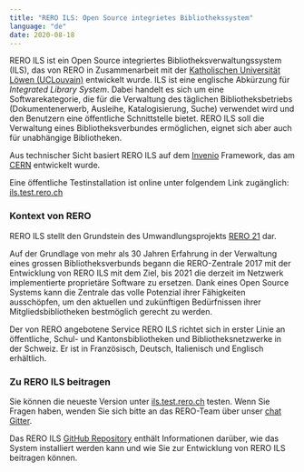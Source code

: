 ```yaml
---
title: "RERO ILS: Open Source integrietes Bibliothekssystem"
language: "de"
date: 2020-08-18
---
```


RERO ILS ist ein Open Source integriertes Bibliotheksverwaltungssystem (ILS), das von RERO in Zusammenarbeit mit der [Katholischen Universität Löwen (UCLouvain)](https://uclouvain.be/) entwickelt wurde. ILS ist eine englische Abkürzung für *Integrated Library System*. Dabei handelt es sich um eine Softwarekategorie, die für die Verwaltung des täglichen Bibliotheksbetriebs (Dokumentenerwerb, Ausleihe, Katalogisierung, Suche) verwendet wird und den Benutzern eine öffentliche Schnittstelle bietet. RERO ILS soll die Verwaltung eines Bibliotheksverbundes ermöglichen, eignet sich aber auch für unabhängige Bibliotheken.

Aus technischer Sicht basiert RERO ILS auf dem [Invenio](https://invenio-software.org) Framework, das am [CERN](https://home.cern/) entwickelt wurde.

Eine öffentliche Testinstallation ist online unter folgendem Link zugänglich: [ils.test.rero.ch](https://ils.test.rero.ch)

### Kontext von RERO

RERO ILS stellt den Grundstein des Umwandlungsprojekts [RERO 21](/de/about) dar.

Auf der Grundlage von mehr als 30 Jahren Erfahrung in der Verwaltung eines grossen Bibliotheksverbunds begann die RERO-Zentrale 2017 mit der Entwicklung von RERO ILS mit dem Ziel, bis 2021 die derzeit im Netzwerk implementierte proprietäre Software zu ersetzen. Dank eines Open Source Systems kann die Zentrale das volle Potenzial ihrer Fähigkeiten ausschöpfen, um den aktuellen und zukünftigen Bedürfnissen ihrer Mitgliedsbibliotheken bestmöglich gerecht zu werden.

Der von RERO angebotene Service RERO ILS richtet sich in erster Linie an öffentliche, Schul- und Kantonsbibliotheken und Bibliotheksnetzwerke in der Schweiz. Er ist in Französisch, Deutsch, Italienisch und Englisch erhältlich.

### Zu RERO ILS beitragen

Sie können die neueste Version unter [ils.test.rero.ch](https://ils.test.rero.ch/) testen. Wenn Sie Fragen haben, wenden Sie sich bitte an das RERO-Team über unser [chat Gitter](https://gitter.im/rero/reroils).

Das RERO ILS [GitHub Repository](https://github.com/rero/rero-ils/) enthält Informationen darüber, wie das System installiert werden kann und wie Sie zur Entwicklung von RERO ILS beitragen können.
